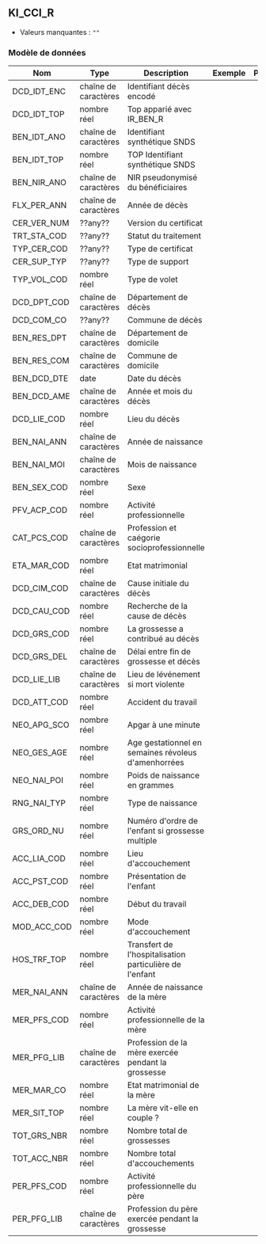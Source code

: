 ## KI_CCI_R

- Valeurs manquantes : `""`

### Modèle de données

|Nom|Type|Description|Exemple|Propriétés|
|-|-|-|-|-|
|DCD_IDT_ENC|chaîne de caractères|Identifiant décès encodé|||
|DCD_IDT_TOP|nombre réel|Top apparié avec IR_BEN_R|||
|BEN_IDT_ANO|chaîne de caractères|Identifiant synthétique SNDS|||
|BEN_IDT_TOP|nombre réel|TOP Identifiant synthétique SNDS|||
|BEN_NIR_ANO|chaîne de caractères|NIR pseudonymisé du bénéficiaires|||
|FLX_PER_ANN|chaîne de caractères|Année de décès|||
|CER_VER_NUM|??any??|Version du certificat|||
|TRT_STA_COD|??any??|Statut du traitement|||
|TYP_CER_COD|??any??|Type de certificat|||
|CER_SUP_TYP|??any??|Type de support|||
|TYP_VOL_COD|nombre réel|Type de volet|||
|DCD_DPT_COD|chaîne de caractères|Département de décès|||
|DCD_COM_CO|??any??|Commune de décès|||
|BEN_RES_DPT|chaîne de caractères|Département de domicile|||
|BEN_RES_COM|chaîne de caractères|Commune de domicile|||
|BEN_DCD_DTE|date|Date du décès|||
|BEN_DCD_AME|chaîne de caractères|Année et mois du décès|||
|DCD_LIE_COD|nombre réel|Lieu du décès|||
|BEN_NAI_ANN|chaîne de caractères|Année de naissance|||
|BEN_NAI_MOI|chaîne de caractères|Mois de naissance|||
|BEN_SEX_COD|nombre réel|Sexe|||
|PFV_ACP_COD|nombre réel|Activité professionnelle|||
|CAT_PCS_COD|chaîne de caractères|Profession et caégorie socioprofessionnelle|||
|ETA_MAR_COD|nombre réel|Etat matrimonial|||
|DCD_CIM_COD|chaîne de caractères|Cause initiale du décès|||
|DCD_CAU_COD|nombre réel|Recherche de la cause de décès|||
|DCD_GRS_COD|nombre réel|La grossesse a contribué au décès|||
|DCD_GRS_DEL|chaîne de caractères|Délai entre fin de grossesse et décès|||
|DCD_LIE_LIB|chaîne de caractères|Lieu de lévénement si mort violente|||
|DCD_ATT_COD|nombre réel|Accident du travail|||
|NEO_APG_SCO|nombre réel|Apgar à une minute|||
|NEO_GES_AGE|nombre réel|Age gestationnel en semaines révoleus d'amenhorrées|||
|NEO_NAI_POI|nombre réel|Poids de naissance en grammes|||
|RNG_NAI_TYP|nombre réel|Type de naissance|||
|GRS_ORD_NU|nombre réel|Numéro d'ordre de l'enfant si grossesse multiple|||
|ACC_LIA_COD|nombre réel|Lieu d'accouchement|||
|ACC_PST_COD|nombre réel|Présentation de l'enfant|||
|ACC_DEB_COD|nombre réel|Début du travail|||
|MOD_ACC_COD|nombre réel|Mode d'accouchement|||
|HOS_TRF_TOP|nombre réel|Transfert de l'hospitalisation particulière de l'enfant|||
|MER_NAI_ANN|chaîne de caractères|Année de naissance de la mère|||
|MER_PFS_COD|nombre réel|Activité professionnelle de la mère|||
|MER_PFG_LIB|chaîne de caractères|Profession de la mère exercée pendant la grossesse|||
|MER_MAR_CO|nombre réel|Etat matrimonial de la mère|||
|MER_SIT_TOP|nombre réel|La mère vit-elle en couple ?|||
|TOT_GRS_NBR|nombre réel|Nombre total de grossesses|||
|TOT_ACC_NBR|nombre réel|Nombre total d'accouchements|||
|PER_PFS_COD|nombre réel|Activité professionnelle du père|||
|PER_PFG_LIB|chaîne de caractères|Profession du père exercée pendant la grossesse|||
